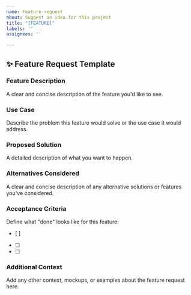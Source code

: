 ```yaml
---
name: Feature request
about: Suggest an idea for this project
title: "[FEATURE]"
labels: ''
assignees: ''

---
```


## ✨ Feature Request Template

### **Feature Description**
A clear and concise description of the feature you'd like to see.

### **Use Case**
Describe the problem this feature would solve or the use case it would address.

### **Proposed Solution**
A detailed description of what you want to happen.

### **Alternatives Considered**
A clear and concise description of any alternative solutions or features you've considered.

### **Acceptance Criteria**
Define what "done" looks like for this feature:
- [ ] 
- [ ] 
- [ ] 

### **Additional Context**
Add any other context, mockups, or examples about the feature request here.
